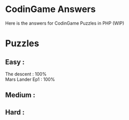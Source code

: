 # CodinGame Answers
Here is the answers for CodinGame Puzzles in PHP (WIP)

# Puzzles

## Easy :

The descent : 100% <br>
Mars Lander Ep1 : 100%

## Medium : 

## Hard : 

